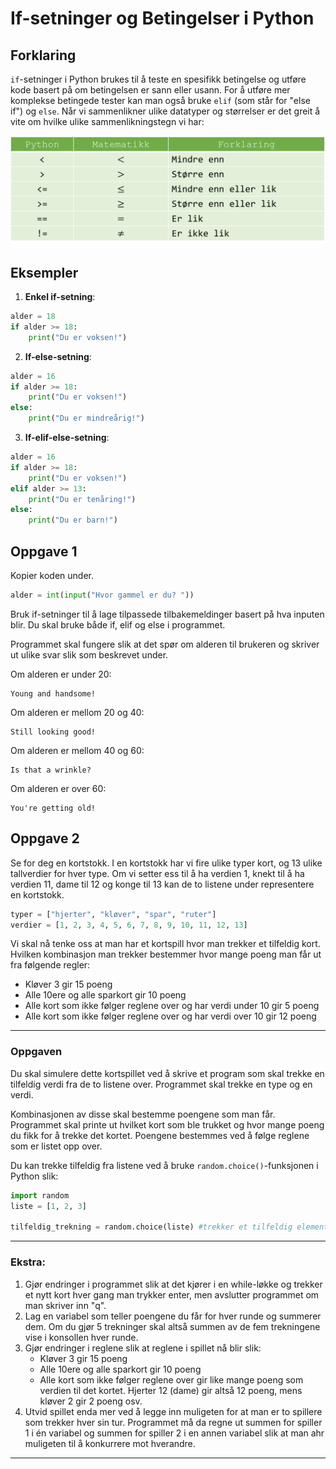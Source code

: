 # If-setninger og Betingelser i Python

## Forklaring

`if`-setninger i Python brukes til å teste en spesifikk betingelse og utføre kode basert på om betingelsen er sann eller usann. For å utføre mer komplekse betingede tester kan man også bruke `elif` (som står for "else if") og `else`. Når vi sammenlikner ulike datatyper og størrelser er det greit å vite om hvilke ulike sammenlikningstegn vi har:

![Tabell med sammenlikningstegn](./assets/conditionals.png)

## Eksempler

1. **Enkel if-setning**:

```Python
alder = 18
if alder >= 18:
    print("Du er voksen!")
```

2. **If-else-setning**:

```Python
alder = 16
if alder >= 18:
    print("Du er voksen!")
else:
    print("Du er mindreårig!")
```

3. **If-elif-else-setning**:

```Python
alder = 16
if alder >= 18:
    print("Du er voksen!")
elif alder >= 13:
    print("Du er tenåring!")
else:
    print("Du er barn!")
```

## Oppgave 1

Kopier koden under.

```Python
alder = int(input("Hvor gammel er du? "))
```

Bruk if-setninger til å lage tilpassede tilbakemeldinger basert på hva inputen blir.
Du skal bruke både if, elif og else i programmet.

Programmet skal fungere slik at det spør om alderen til brukeren og skriver ut ulike svar slik som beskrevet under.

Om alderen er under 20:

```
Young and handsome!
```

Om alderen er mellom 20 og 40:

```
Still looking good!
```

Om alderen er mellom 40 og 60:

```
Is that a wrinkle?
```

Om alderen er over 60:

```
You're getting old!
```

## Oppgave 2

Se for deg en kortstokk. I en kortstokk har vi fire ulike typer kort, og 13 ulike tallverdier for hver type. Om vi setter ess til å ha verdien 1, knekt til å ha verdien 11, dame til 12 og konge til 13 kan de to listene under representere en kortstokk.

```Python
typer = ["hjerter", "kløver", "spar", "ruter"]
verdier = [1, 2, 3, 4, 5, 6, 7, 8, 9, 10, 11, 12, 13]
```

Vi skal nå tenke oss at man har et kortspill hvor man trekker et tilfeldig kort. Hvilken kombinasjon man trekker bestemmer hvor mange poeng man får ut fra følgende regler:

- Kløver 3 gir 15 poeng
- Alle 10ere og alle sparkort gir 10 poeng
- Alle kort som ikke følger reglene over og har verdi under 10 gir 5 poeng
- Alle kort som ikke følger reglene over og har verdi over 10 gir 12 poeng

---

### Oppgaven

Du skal simulere dette kortspillet ved å skrive et program som skal trekke en tilfeldig verdi fra de to listene over. Programmet skal trekke en type og en verdi.

Kombinasjonen av disse skal bestemme poengene som man får. Programmet skal printe ut hvilket kort som ble trukket og hvor mange poeng du fikk for å trekke det kortet. Poengene bestemmes ved å følge reglene som er listet opp over.

Du kan trekke tilfeldig fra listene ved å bruke `random.choice()`-funksjonen i Python slik:

```Python
import random
liste = [1, 2, 3]

tilfeldig_trekning = random.choice(liste) #trekker et tilfeldig element fra listen
```

---

### Ekstra:

1. Gjør endringer i programmet slik at det kjører i en while-løkke og trekker et nytt kort hver gang man trykker enter, men avslutter programmet om man skriver inn "q".
2. Lag en variabel som teller poengene du får for hver runde og summerer dem. Om du gjør 5 trekninger skal altså summen av de fem trekningene vise i konsollen hver runde.
3. Gjør endringer i reglene slik at reglene i spillet nå blir slik:
   - Kløver 3 gir 15 poeng
   - Alle 10ere og alle sparkort gir 10 poeng
   - Alle kort som ikke følger reglene over gir like mange poeng som verdien til det kortet. Hjerter 12 (dame) gir altså 12 poeng, mens kløver 2 gir 2 poeng osv.
4. Utvid spillet enda mer ved å legge inn muligeten for at man er to spillere som trekker hver sin tur. Programmet må da regne ut summen for spiller 1 i én variabel og summen for spiller 2 i en annen variabel slik at man ahr muligeten til å konkurrere mot hverandre.

---
